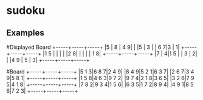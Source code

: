# sudoku

## Examples
#Displayed Board
+-----+-----+-----+
|5    |  8  |  4 9|
|     |5    |  3  |
|  6 7|3    |    1|
+-----+-----+-----+
|1 5  |     |     |
|     |2   8|     |
|     |     |  1 8|
+-----+-----+-----+
|7    |    4|1 5  |
|  3  |    2|     |
|4 9  |  5  |    3|
+-----+-----+-----+

#Board
+-----+-----+-----+
|5 1 3|6 8 7|2 4 9|
|8 4 9|5 2 1|6 3 7|
|2 6 7|3 4 9|5 8 1|
+-----+-----+-----+
|1 5 8|4 6 3|9 7 2|
|9 7 4|2 1 8|3 6 5|
|3 2 6|7 9 5|4 1 8|
+-----+-----+-----+
|7 8 2|9 3 4|1 5 6|
|6 3 5|1 7 2|8 9 4|
|4 9 1|8 5 6|7 2 3|
+-----+-----+-----+
